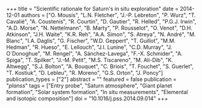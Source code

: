 +++
title = "Scientific rationale for Saturn's in situ exploration"
date = 2014-12-01
authors = ["O. Mousis", "L.N. Fletcher", "J.-P. Lebreton", "P. Wurz", "T. Cavalié", "A. Coustenis", "R. Courtin", "D. Gautier", "R. Helled", "P.G.J. Irwin", "A.D. Morse", "N. Nettelmann", "B. Marty", "P. Rousselot", "O. Venot", "D.H. Atkinson", "J.H. Waite", "K.R. Reh", "A.A. Simon", "S. Atreya", "N. André", "M. Blanc", "I.A. Daglis", "G. Fischer", "W.D. Geppert", "T. Guillot", "M.M. Hedman", "R. Hueso", "E. Lellouch", "J.I. Lunine", "C.D. Murray", "J. O`Donoghue", "M. Rengel", "A. Sánchez-Lavega", "F.-X. Schmider", "A. Spiga", "T. Spilker", "J.-M. Petit", "M.S. Tiscareno", "M. Ali-Dib", "K. Altwegg", "S.J. Bolton", "A. Bouquet", "C. Briois", "T. Fouchet", "S. Guerlet", "T. Kostiuk", "D. Lebleu", "R. Moreno", "G.S. Orton", "J. Poncy"]
publication_types = ["2"]
abstract = ""
featured = false
publication = "*planss*"
tags = ["Entry probe", "Saturn atmosphere", "Giant planet formation", "Solar system formation", "In situ measurements", "Elemental and isotopic composition"]
doi = "10.1016/j.pss.2014.09.014"
+++

